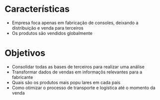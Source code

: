 # Características
- Empresa foca apenas em fabricação de consoles, deixando a distribuição e venda
para terceiros
- Os produtos são vendidos globalmente

# Objetivos

- Consolidar todas as bases de terceiros para realizar uma análise
- Transformar dados de vendas em informaçõs relevantes para a fabricante
- Quais são os produtos mais popu lares em cada pais
- Como otimizar o processo de transporte e logística até o momento da venda